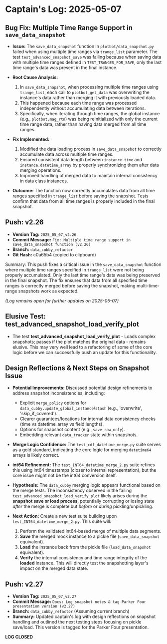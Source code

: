 # Captain's Log: 2025-05-07

## Bug Fix: Multiple Time Range Support in `save_data_snapshot`

- **Issue:** The `save_data_snapshot` function in `plotbot/data_snapshot.py` failed when using multiple time ranges via `trange_list` parameter. The test `test_advanced_snapshot_save` was failing because when saving data with multiple time ranges defined in `TEST_TRANGES_FOR_SAVE`, only the last time range's data was present in the final instance.

- **Root Cause Analysis:**
  1. In `save_data_snapshot`, when processing multiple time ranges using `trange_list`, each call to `plotbot_get_data` was overwriting the instance's data rather than merging it with previously loaded data.
  2. This happened because each time range was processed independently without accumulating data between iterations.
  3. Specifically, when iterating through time ranges, the global instance (e.g., `plotbot.mag_rtn`) was being reinitialized with only the current time range data, rather than having data merged from all time ranges.

- **Fix Implemented:**
  1. Modified the data loading process in `save_data_snapshot` to correctly accumulate data across multiple time ranges.
  2. Ensured consistent data length between `instance.time` and `instance.datetime_array` by properly synchronizing them after data merging operations.
  3. Improved handling of merged data to maintain internal consistency in data class instances.

- **Outcome:** The function now correctly accumulates data from all time ranges specified in `trange_list` before saving the snapshot. Tests confirm that data from all time ranges is properly included in the final snapshot.

## Push: v2.26

- **Version Tag:** `2025_05_07_v2.26`
- **Commit Message:** `Fix: Multiple time range support in save_data_snapshot function (v2.26)`
- **Branch:** `data_cubby_refactor`
- **Git Hash:** c0a65b4 (copied to clipboard)

Summary: This push fixes a critical issue in the `save_data_snapshot` function where multiple time ranges specified in `trange_list` were not being properly accumulated. Only the last time range's data was being preserved in the final snapshot. The fix ensures that data from all specified time ranges is correctly merged before saving the snapshot, making multi-time-range snapshots work as expected.

*(Log remains open for further updates on 2025-05-07)* 

## Elusive Test: test_advanced_snapshot_load_verify_plot

- The test **test_advanced_snapshot_load_verify_plot** - Loads complex snapshots; passes if the plot matches the original data - remains elusive. This may very well lead to a refactoring of some of the core logic before we can successfully push an update for this functionality. 

## Design Reflections & Next Steps on Snapshot Issue

- **Potential Improvements:** Discussed potential design refinements to address snapshot inconsistencies, including:
    - Explicit `merge_policy` options for `data_cubby.update_global_instance`/`stash` (e.g., 'overwrite', 'skip_if_covered').
    - Clearer guarantees/locations for internal data consistency checks (time vs datetime_array vs field lengths).
    - Options for snapshot content (e.g., `save_raw_only`).
    - Embedding relevant `data_tracker` state within snapshots.

- **Merge Logic Confidence:** The `test_cdf_datetime_merge.py` suite serves as a gold standard, indicating the core logic for merging `datetime64` arrays is likely correct.

- **int64 Refinement:** The `test_INT64_datetime_merge_2.py` suite refines this using int64 timestamps (closer to internal representation), but the core issue might not be the int64 conversion itself.

- **Hypothesis:** The `data_cubby` merging logic appears functional based on the merge tests. The inconsistency observed in the failing `test_advanced_snapshot_load_verify_plot` likely arises during the **snapshot save or load process**, potentially corrupting or losing state *after* the merge is complete but *before* or *during* pickling/unpickling.

- **Next Action:** Create a new test suite building upon `test_INT64_datetime_merge_2.py`. This suite will:
    1. Perform the validated int64-based merge of multiple data segments.
    2. **Save** the merged mock instance to a pickle file (`save_data_snapshot` equivalent).
    3. **Load** the instance back from the pickle file (`load_data_snapshot` equivalent).
    4. **Verify** the internal consistency and time range integrity of the **loaded** instance.
    This will directly test the snapshotting layer's impact on the merged data state.

## Push: v2.27

- **Version Tag:** `2025_05_07_v2.27`
- **Commit Message:** `Docs: Log snapshot notes & tag Parker Four presentation version (v2.27)`
- **Branch:** `data_cubby_refactor` (Assuming current branch)
- **Summary:** Updated captain's log with design reflections on snapshot handling and outlined the next testing steps focusing on pickle save/load. This version is tagged for the Parker Four presentation. 

**LOG CLOSED**